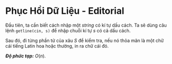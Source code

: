 # Phục Hồi Dữ Liệu - Editorial

Đầu tiên, ta cần biết cách nhập một $string$ có kí tự dấu cách. Ta sẽ dùng câu lệnh `getline(cin, s)` để nhập chuỗi kí tự $s$ có cả dấu cách.

Sau đó, đi từng phần tử của xâu $S$ để kiểm tra, nếu nó thỏa mãn là một chữ cái tiếng Latin hoa hoặc thường, in ra chữ cái đó.

***Độ phức tạp:*** $O(n)$.